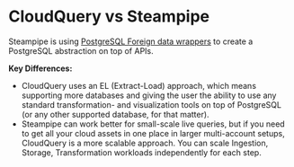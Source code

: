 # CloudQuery vs Steampipe

Steampipe is using [PostgreSQL Foreign data wrappers](https://wiki.postgresql.org/wiki/Foreign_data_wrappers) to create a PostgreSQL abstraction on top of APIs.

**Key Differences:**
* CloudQuery uses an EL (Extract-Load) approach, which means supporting more databases and giving the user the ability to use any standard transformation- and visualization tools on top of PostgreSQL (or any other supported database, for that matter).
* Steampipe can work better for small-scale live queries, but if you need to get all your cloud assets in one place in larger multi-account setups, CloudQuery is a more scalable approach. You can scale Ingestion, Storage, Transformation workloads independently for each step.